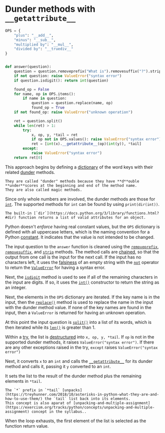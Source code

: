 # Dunder methods with `__getattribute__`

```python
OPS = {
    "plus": "__add__",
    "minus": "__sub__",
    "multiplied by": "__mul__",
    "divided by": "__truediv__"
}


def answer(question):
    question = question.removeprefix("What is").removesuffix("?").strip()
    if not question: raise ValueError("syntax error")
    if question.isdigit(): return int(question)

    found_op = False
    for name, op in OPS.items():
        if name in question:
            question = question.replace(name, op)
            found_op = True
    if not found_op: raise ValueError("unknown operation")

    ret = question.split()
    while len(ret) > 1:
        try:
            x, op, y, *tail = ret
            if op not in OPS.values(): raise ValueError("syntax error")
            ret = [int(x).__getattribute__(op)(int(y)), *tail]
        except:
            raise ValueError("syntax error")
    return ret[0]

```

This approach begins by defining a [dictionary][dictionaries] of the word keys with their related [dunder][dunder] methods.

```exercism/note
They are called "dunder" methods because they have **d**ouble **under**scores at the beginning and end of the method name.
They are also called magic methods.
```

Since only whole numbers are involved, the dunder methods are those for [`int`][int].
The supported methods for `int` can be found by using `print(dir(int))`.

```exercism/note
The built-in [`dir`](https://docs.python.org/3/library/functions.html?#dir) function returns a list of valid attributes for an object.
```

Python doesn't _enforce_ having real constant values,
but the `OPS` dictionary is defined with all uppercase letters, which is the naming convention for a Python [constant][const].
It indicates that the value is not intended to be changed.

The input question to the `answer` function is cleaned using the [`removeprefix`][removeprefix], [`removesuffix`][removesuffix], and [`strip`][strip] methods.
The method calls are [chained][method-chaining], so that the output from one call is the input for the next call.
If the input has no characters left,
it uses the [falsiness][falsiness] of an empty string with the [`not`][not] operator to return the [`ValueError`][value-error] for having a syntax error.

Next, the [`isdigit`][isdigit] method is used to see if all of the remaining characters in the input are digits.
If so, it uses the [`int()`][int-constructor] constructor to return the string as an integer.

Next, the elements in the `OPS` dictionary are iterated.
If the key name is in the input, then the [`replace()`][replace] method is used to replace the name in the input with the dunder method value.
If none of the key names are found in the input, then a `ValueError` is returned for having an unknown operation.

At this point the input question is [`split()`][split] into a list of its words, which is then iterated while its [`len()`][len] is greater than 1.

Within a [try][exception-handling], the list is [destructured][destructure] into `x, op, y, *tail`.
If `op` is not in the supported dunder methods, it raises `ValueError("syntax error")`.
If there are any other exceptions raised in the try, `except` raises `ValueError("syntax error")`

Next, it converts `x` to an `int` and calls the [`__getattribute__`][getattribute] for its dunder method and calls it,
passing it `y` converted to an `int`.

It sets the list to the result of the dunder method plus the remaining elements in `*tail`.

```exercism/note
The `*` prefix in `*tail` [unpacks](https://treyhunner.com/2018/10/asterisks-in-python-what-they-are-and-how-to-use-them/) the `tail` list back into its elements.
This concept is also aparat of [unpacking-and-multiple-assignment](https://exercism.org/tracks/python/concepts/unpacking-and-multiple-assignment) concept in the syllabus..
```

When the loop exhausts, the first element of the list is selected as the function return value.

[dictionaries]: https://docs.python.org/3/tutorial/datastructures.html#dictionaries
[dunder]: https://www.tutorialsteacher.com/python/magic-methods-in-python
[int]: https://docs.python.org/3/library/stdtypes.html#typesnumeric
[const]: https://realpython.com/python-constants/
[removeprefix]: https://docs.python.org/3/library/stdtypes.html#str.removeprefix
[removesuffix]: https://docs.python.org/3/library/stdtypes.html#str.removesuffix
[strip]: https://docs.python.org/3/library/stdtypes.html#str.strip
[method-chaining]: https://www.tutorialspoint.com/Explain-Python-class-method-chaining
[not]: https://docs.python.org/3/library/operator.html?#operator.__not__
[falsiness]: https://www.pythontutorial.net/python-basics/python-boolean/
[value-error]: https://docs.python.org/3/library/exceptions.html?#ValueError
[isdigit]: https://docs.python.org/3/library/stdtypes.html?#str.isdigit
[int-constructor]: https://docs.python.org/3/library/functions.html?#int
[replace]: https://docs.python.org/3/library/stdtypes.html?#str.replace
[split]: https://docs.python.org/3/library/stdtypes.html?#str.split
[len]: https://docs.python.org/3/library/functions.html?#len
[exception-handling]: https://docs.python.org/3/tutorial/errors.html#handling-exceptions
[destructure]: https://riptutorial.com/python/example/14981/destructuring-assignment
[getattribute]: https://docs.python.org/3/reference/datamodel.html?#object.__getattribute__
